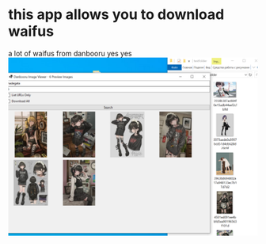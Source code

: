 # this app allows you to download waifus
a lot of waifus
from danbooru yes yes
![image](https://github.com/EEUUAA/Danbooru-Download-Waifus/blob/master/436457.png)
